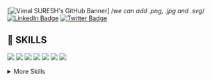 [![Vimal SURESH's GitHub Banner]((./assets/terminal.png))]
/*we can add .png, .jpg and .svg*/
[![LinkedIn Badge](https://img.shields.io/badge/LinkedIn-Profile-informational?style=flat&logo=linkedin&logoColor=white&color=0D76A8)](https://www.linkedin.com/in/vimal-suresh-b293b21b1/)
[![Twitter Badge](https://img.shields.io/badge/Twitter-Profile-informational?style=flat&logo=twitter&logoColor=white&color=1CA2F1)](https://twitter.com/VimalSuresh11)

## 📕 SKILLS

![](https://img.shields.io/badge/Code-React-informational?style=flat&logo=ethereum&logoColor=white&color=f3b745)
![](https://img.shields.io/badge/Code-Angular-informational?style=flat&logo=hyperledger&logoColor=white&color=f3b745)
![](https://img.shields.io/badge/Code-Ionic-informational?style=flat&logo=solidity&logoColor=white&color=f3b745)
![](https://img.shields.io/badge/Code-JavaScript-informational?style=flat&logo=nodejs&logoColor=white&color=f3b745)
![](https://img.shields.io/badge/Code-TypeScript-informational?style=flat&logo=Reactjs&logoColor=white&color=f3b745)
![](https://img.shields.io/badge/Code-Java-informational?style=flat&logo=truffle&logoColor=white&color=f3b745)
![](https://img.shields.io/badge/Code-MongoDB-informational?style=flat&logo=HardHat&logoColor=white&color=f3b745)


<details>
<summary>More Skills</summary>
<br>

![](https://img.shields.io/badge/UI/UX-Web/Product/Mobile-informational?style=flat&logoColor=white&color=f3b745)
![](https://img.shields.io/badge/Style-CSS-informational?style=flat&logo=css3&logoColor=white&color=f3b745)
![](https://img.shields.io/badge/Style-Sass-informational?style=flat&logo=Sass&logoColor=white&color=f3b745)
.....
</details>
